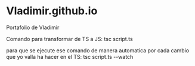 # Vladimir.github.io
Portafolio de Vladimir

Comando para transformar de TS a JS:
tsc script.ts

para que se ejecute ese comando de manera automatica por cada cambio que yo valla ha hacer en el TS:
tsc script.ts --watch